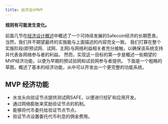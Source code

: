 ```yaml
---
title: 经济设计MVP
---
```


**规则有可能发生变化。**

前面几节在[经济设计概述](ed_overview.md)中概述了一个可持续发展的Safecoin经济的长期愿景。 当然，我们并不期望最终的实施能与上面描述的内容完全一致。 我们打算在整个实施阶段(即预试网、试网、主网)与网络利益相关者充分接触，以确保该系统支持并代表各网络参与者的利益。 然而，实现这一目标的第一步是概述一些期望的MVP经济功能，以便为早期的预试验网和试验网参与者提供。 下面是一个粗略的草图，概述了基本的经济功能，从中可以开发出一个更完整的功能系统。

## MVP 经济功能

- 水龙头向验证节点提供测试网SAFE，以便进行挖矿和应用开发。
- 通过网络膨胀来奖励验证节点的机制。
- 能够将代币委托给验证节点节点。
- 验证节点设置委托代币利息的佣金费用。
